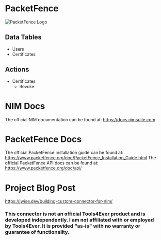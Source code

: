 # PacketFence
![PacketFence Logo](https://github.com/Joshua-Wise/NIM-System-Rest-PacketFence/assets/11982388/3336cd6f-cd3c-45b7-b9ab-35f59f4086fa)

## Data Tables
- Users
- Certificates

## Actions
- Certificates
    - Revoke

# NIM Docs
The official NIM documentation can be found at: https://docs.nimsuite.com

# PacketFence Docs
The official PacketFence installation guide can be found at: https://www.packetfence.org/doc/PacketFence_Installation_Guide.html
The official PacketFence API docs can be found at: https://www.packetfence.org/doc/api/

# Project Blog Post
https://jwise.dev/building-custom-connector-for-nim/

### This connector is not an official Tools4Ever product and is developed independently. I am not affiliated with or employed by Tools4Ever. It is provided "as-is" with no warranty or guarantee of functionality. 
